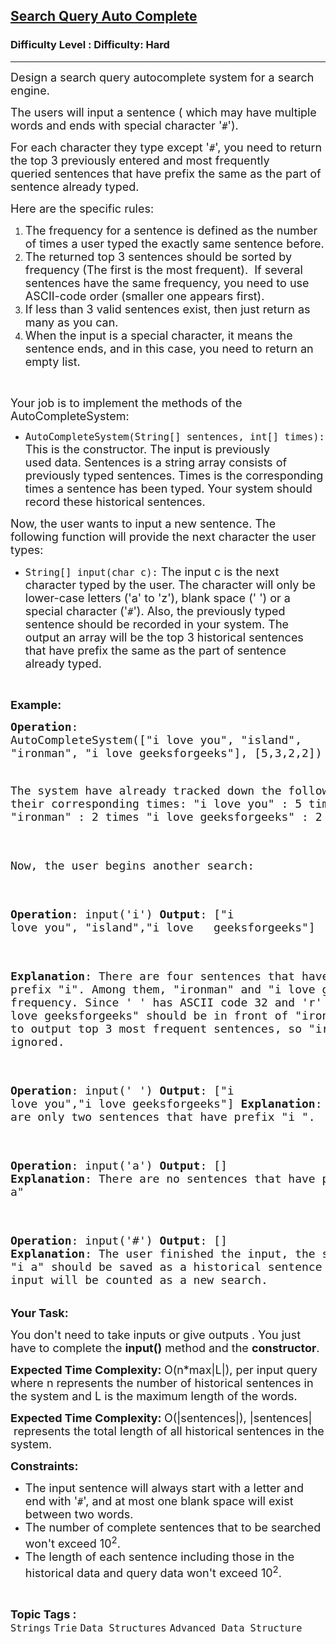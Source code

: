 <h2><a href="https://www.geeksforgeeks.org/problems/search-query-auto-complete/1?page=2&difficulty=Hard&status=unsolved&sortBy=submissions">Search Query Auto Complete</a></h2><h3>Difficulty Level : Difficulty: Hard</h3><hr><div class="problems_problem_content__Xm_eO"><p><span style="font-size: 18px;">Design a search query autocomplete system for a search engine. </span></p>
<p><span style="font-size: 18px;">The users will input a sentence ( which may have multiple words and ends with special character '<code>#</code>').</span></p>
<p><span style="font-size: 18px;">For each character they type except '<code>#</code>', you need to return the top 3 previously entered&nbsp;and most frequently queried&nbsp;sentences that have prefix the same as the part of sentence already typed. </span></p>
<p><span style="font-size: 18px;">Here are the specific rules:</span></p>
<ol>
<li><span style="font-size: 18px;">The frequency&nbsp;for a sentence is defined as the number of times a user typed the exactly same sentence before.</span></li>
<li><span style="font-size: 18px;">The returned top 3 sentences should be sorted by frequency&nbsp;(The first is the most frequent).&nbsp; If several sentences have the same frequency, you need to use ASCII-code order (smaller one appears first).</span></li>
<li><span style="font-size: 18px;">If less than 3 valid&nbsp;sentences exist, then just return as many as you can.</span></li>
<li><span style="font-size: 18px;">When the input is a special character, it means the sentence ends, and in this case, you need to return an empty list. </span></li>
</ol>
<p>&nbsp;</p>
<p><span style="font-size: 18px;">Your job is to implement the methods of the AutoCompleteSystem:</span></p>
<ul>
<li><span style="font-size: 18px;"><code>AutoCompleteSystem(String[] sentences, int[] times):</code> This is the constructor. The input is previously used&nbsp;data. Sentences is a string array consists of previously typed sentences. Times is the corresponding times a sentence has been typed. Your system should record these historical sentences.</span></li>
</ul>
<p><span style="font-size: 18px;">Now, the user wants to input a new sentence. The following function will provide the next character the user types:</span></p>
<ul>
<li><span style="font-size: 18px;"><code>String[]&nbsp;input(char c):</code>&nbsp;The input c is the next character typed by the user. The character will only be lower-case letters ('a' to 'z'), blank space (' ') or a special character ('<code>#</code>'). Also, the previously typed sentence should be recorded in your system. The output an array&nbsp;will be the top 3 historical sentences that have prefix the same as the part of sentence already typed.</span></li>
</ul>
<p>&nbsp;</p>
<p><strong><span style="font-size: 18px;">Example:</span></strong></p>
<pre><span style="font-size: 18px;"><strong>Operation</strong>:
AutoCompleteSystem(["i love you", "island",
"ironman", "i love geeksforgeeks"], [5,3,2,2])

The system have already tracked down the 
following sentences and their corresponding 
times: 
"i love you" : 5 times 
"island" : 3 times 
"ironman" : 2 times 
"i love geeksforgeeks" : 2 times 

Now, the user begins another search: 

<strong>Operation</strong>: input('i') 
<strong>Output</strong>: 
["i love you", "island","i love 
&nbsp;                      geeksforgeeks"] 

<strong>Explanation</strong>: 
There are four sentences that have prefix 
"i". Among them, "ironman" and "i love 
geeksforgeeks" have same frequency. Since 
' ' has ASCII code 32 and 'r' has ASCII code
 114, "i love geeksforgeeks" should be in 
front of "ironman". Also we only need to 
output top 3 most frequent sentences, so 
"ironman" will be ignored. 

<strong>Operation</strong>: input(' ') 
<strong>Output</strong>: ["i love you","i love geeksforgeeks"] 
<strong>Explanation</strong>: 
There are only two sentences that have prefix 
"i ". 

<strong>Operation</strong>: input('a') 
<strong>Output</strong>: [] 
<strong>Explanation</strong>: 
There are no sentences that have prefix "i a"

<strong>Operation</strong>: input('#') 
<strong>Output</strong>: [] 
<strong>Explanation</strong>: 
The user finished the input, the sentence 
"i a" should be saved as a historical 
sentence in system. And the next input 
will be counted as a new search.
</span></pre>
<p><span style="font-size: 18px;"><strong>Your Task:</strong></span></p>
<p><span style="font-size: 18px;">You don't need to take inputs or give outputs . You just have to complete the <strong>input()</strong>&nbsp;method and the&nbsp;<strong>constructor</strong>.</span></p>
<p><span style="font-size: 18px;"><strong>Expected Time Complexity: </strong>O(n*max|L|), per input query where n represents the number of historical sentences in the system and L&nbsp;is the maximum&nbsp;length of the words.</span></p>
<p><span style="font-size: 18px;"><strong>Expected Time Complexity: </strong>O(|sentences|), |sentences|&nbsp;represents the total length&nbsp;of all historical sentences in the system.&nbsp;</span></p>
<p><span style="font-size: 18px;"><strong>Constraints:</strong> </span></p>
<ul>
<li><span style="font-size: 18px;">The input sentence will always start with a letter and end with '<code>#</code>', and at most&nbsp;one blank space will exist between two words. </span></li>
<li><span style="font-size: 18px;">The number of complete sentences that to be searched won't exceed 10<sup>2</sup>.</span></li>
<li><span style="font-size: 18px;">The length of each sentence including those in the historical data and query data&nbsp;won't exceed 10<sup>2</sup>. </span></li>
</ul></div><br><p><span style=font-size:18px><strong>Topic Tags : </strong><br><code>Strings</code>&nbsp;<code>Trie</code>&nbsp;<code>Data Structures</code>&nbsp;<code>Advanced Data Structure</code>&nbsp;